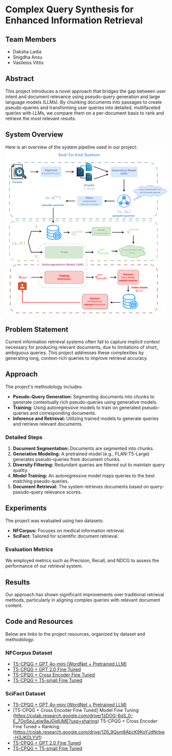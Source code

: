 # Complex Query Synthesis for Enhanced Information Retrieval

## Team Members
- Daksha Ladia
- Snigdha Ansu
- Vasileios Vittis

## Abstract
This project introduces a novel approach that bridges the gap between user intent and document relevance using pseudo-query generation and large language models (LLMs). By chunking documents into passages to create pseudo-queries and transforming user queries into detailed, multifaceted queries with LLMs, we compare them on a per-document basis to rank and retrieve the most relevant results.

## System Overview
Here is an overview of the system pipeline used in our project:
![System Pipeline](docs/system_pipeline.png)

## Problem Statement
Current information retrieval systems often fail to capture implicit context necessary for producing relevant documents, due to limitations of short, ambiguous queries. This project addresses these complexities by generating long, context-rich queries to improve retrieval accuracy.

## Approach
The project's methodology includes:
- **Pseudo-Query Generation:** Segmenting documents into chunks to generate contextually rich pseudo-queries using generative models.
- **Training:** Using autoregressive models to train on generated pseudo-queries and corresponding documents.
- **Inference and Retrieval:** Utilizing trained models to generate queries and retrieve relevant documents.

### Detailed Steps
1. **Document Segmentation:** Documents are segmented into chunks.
2. **Generative Modeling:** A pretrained model (e.g., FLAN-T5-Large) generates pseudo-queries from document chunks.
3. **Diversity Filtering:** Redundant queries are filtered out to maintain query quality.
4. **Model Training:** An autoregressive model maps queries to the best matching pseudo-queries.
5. **Document Retrieval:** The system retrieves documents based on query-pseudo-query relevance scores.

## Experiments
The project was evaluated using two datasets:
- **NFCorpus:** Focuses on medical information retrieval.
- **SciFact:** Tailored for scientific document retrieval.

### Evaluation Metrics
We employed metrics such as Precision, Recall, and NDCG to assess the performance of our retrieval system.

## Results
Our approach has shown significant improvements over traditional retrieval methods, particularly in aligning complex queries with relevant document content.

## Code and Resources
Below are links to the project resources, organized by dataset and methodology:

### NFCorpus Dataset
- [T5-CPQG + GPT 4o-mini (WordNet + Pretrained LLM)](https://colab.research.google.com/drive/1Vk8GkSuac6HlrY2_W_d4ikQ6Xuu-lQaw#scrollTo=TMJDDTG57UPA)
- [T5-CPQG + GPT 2.0 Fine Tuned](https://colab.research.google.com/drive/1NLgZDXeqPnpQy2ipCKW0uLfcD0H2awzj?usp=sharing)
- [T5-CPQG + Cross Encoder Fine Tuned](https://colab.research.google.com/drive/16kiVzbck4UBS0a5XBYdOPH3RGuqh5J4Y?usp=sharing)
- [T5-CPQG + T5-small Fine Tuned](https://colab.research.google.com/drive/1h93vjO2kAHgOP4xvp-T4aufkzs2Jt9d2#scrollTo=2RLl47RBzTLf)

### SciFact Dataset
- [T5-CPQG + GPT 4o-mini (WordNet + Pretrained LLM)](https://colab.research.google.com/drive/12ai6XCKMS7wTzO-Gcy9KCE3B-K5V302X#scrollTo=w5ghpZV5Hhas)
- [T5-CPQG + Cross Encoder Fine Tuned]
  Model Fine Tuning: (https://colab.research.google.com/drive/1zDOG-6qS_0-E_7OoSeJ_eiw9aJGjdUME?usp=sharing)
  T5-CPQG + Cross Encoder Fine Tuned + Ranking: (https://colab.research.google.com/drive/1Z6_9Qsm8AbcK9KoYJdNrbw-H3JKGLYVf)
- [T5-CPQG + GPT 2.0 Fine Tuned](https://colab.research.google.com/drive/1DGgQTvS_uzl0fnqSKsryhobW3v1ZrGcP?usp=sharing)
- [T5-CPQG + T5-small Fine Tuned](https://colab.research.google.com/drive/14Bxt2JI1Og46m8_8fRytwC631iIViKkM#scrollTo=zjZwwZ_CcHeR)

